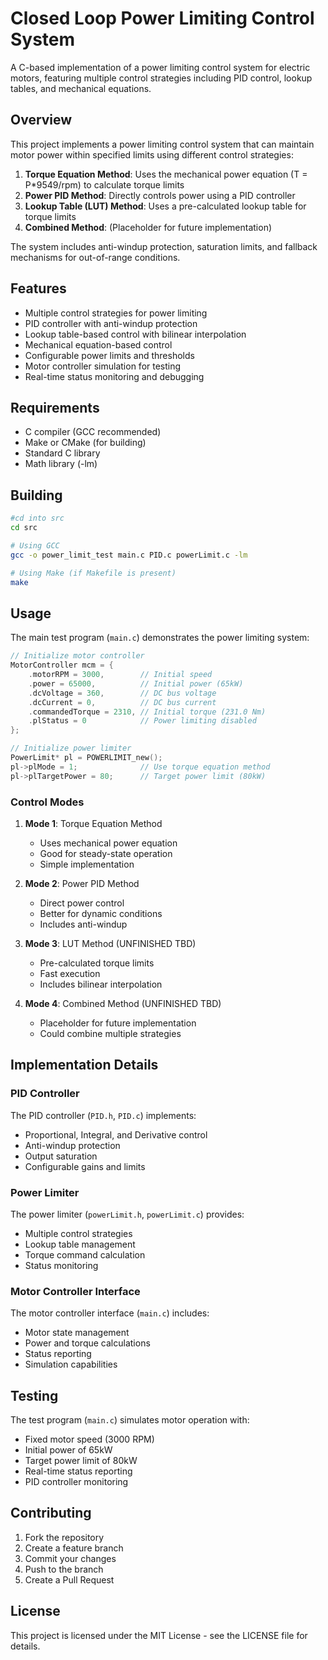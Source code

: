 # Closed Loop Power Limiting Control System

A C-based implementation of a power limiting control system for electric motors, featuring multiple control strategies including PID control, lookup tables, and mechanical equations.

## Overview

This project implements a power limiting control system that can maintain motor power within specified limits using different control strategies:

1. **Torque Equation Method**: Uses the mechanical power equation (T = P*9549/rpm) to calculate torque limits
2. **Power PID Method**: Directly controls power using a PID controller
3. **Lookup Table (LUT) Method**: Uses a pre-calculated lookup table for torque limits
4. **Combined Method**: (Placeholder for future implementation)

The system includes anti-windup protection, saturation limits, and fallback mechanisms for out-of-range conditions.

## Features

- Multiple control strategies for power limiting
- PID controller with anti-windup protection
- Lookup table-based control with bilinear interpolation
- Mechanical equation-based control
- Configurable power limits and thresholds
- Motor controller simulation for testing
- Real-time status monitoring and debugging

## Requirements

- C compiler (GCC recommended)
- Make or CMake (for building)
- Standard C library
- Math library (-lm)

## Building

```bash
#cd into src
cd src

# Using GCC
gcc -o power_limit_test main.c PID.c powerLimit.c -lm

# Using Make (if Makefile is present)
make
```

## Usage

The main test program (`main.c`) demonstrates the power limiting system:

```c
// Initialize motor controller
MotorController mcm = {
    .motorRPM = 3000,        // Initial speed
    .power = 65000,          // Initial power (65kW)
    .dcVoltage = 360,        // DC bus voltage
    .dcCurrent = 0,          // DC bus current
    .commandedTorque = 2310, // Initial torque (231.0 Nm)
    .plStatus = 0            // Power limiting disabled
};

// Initialize power limiter
PowerLimit* pl = POWERLIMIT_new();
pl->plMode = 1;              // Use torque equation method
pl->plTargetPower = 80;      // Target power limit (80kW)
```

### Control Modes

1. **Mode 1**: Torque Equation Method
   - Uses mechanical power equation
   - Good for steady-state operation
   - Simple implementation

2. **Mode 2**: Power PID Method
   - Direct power control
   - Better for dynamic conditions
   - Includes anti-windup

3. **Mode 3**: LUT Method (UNFINISHED TBD)
   - Pre-calculated torque limits
   - Fast execution
   - Includes bilinear interpolation

4. **Mode 4**: Combined Method (UNFINISHED TBD)
   - Placeholder for future implementation
   - Could combine multiple strategies

## Implementation Details

### PID Controller

The PID controller (`PID.h`, `PID.c`) implements:
- Proportional, Integral, and Derivative control
- Anti-windup protection
- Output saturation
- Configurable gains and limits

### Power Limiter

The power limiter (`powerLimit.h`, `powerLimit.c`) provides:
- Multiple control strategies
- Lookup table management
- Torque command calculation
- Status monitoring

### Motor Controller Interface

The motor controller interface (`main.c`) includes:
- Motor state management
- Power and torque calculations
- Status reporting
- Simulation capabilities

## Testing

The test program (`main.c`) simulates motor operation with:
- Fixed motor speed (3000 RPM)
- Initial power of 65kW
- Target power limit of 80kW
- Real-time status reporting
- PID controller monitoring

## Contributing

1. Fork the repository
2. Create a feature branch
3. Commit your changes
4. Push to the branch
5. Create a Pull Request

## License

This project is licensed under the MIT License - see the LICENSE file for details.
